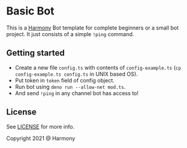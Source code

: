 # Basic Bot

This is a [Harmony](https://harmony.mod.land) Bot template for complete beginners or a small bot project. It just consists of a simple `!ping` command.

## Getting started

- Create a new file `config.ts` with contents of `config-example.ts` (`cp config-example.ts config.ts` in UNIX based OS).
- Put token in `token` field of config object.
- Run bot using `deno run --allow-net mod.ts`.
- And send `!ping` in any channel bot has access to!

## License

See [LICENSE](LICENSE) for more info.

Copyright 2021 @ Harmony
